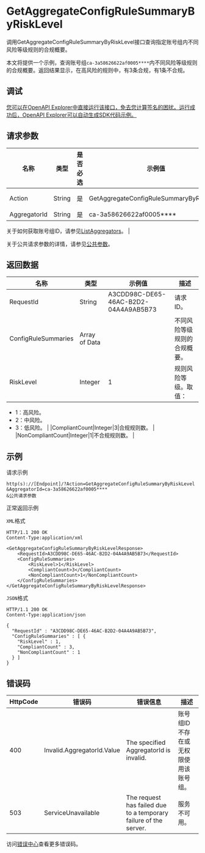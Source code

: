 # GetAggregateConfigRuleSummaryByRiskLevel

调用GetAggregateConfigRuleSummaryByRiskLevel接口查询指定账号组内不同风险等级规则的合规概要。

本文将提供一个示例，查询账号组`ca-3a58626622af0005****`内不同风险等级规则的合规概要。返回结果显示，在高风险的规则中，有3条合规，有1条不合规。

## 调试

[您可以在OpenAPI Explorer中直接运行该接口，免去您计算签名的困扰。运行成功后，OpenAPI Explorer可以自动生成SDK代码示例。](https://api.aliyun.com/#product=Config&api=GetAggregateConfigRuleSummaryByRiskLevel&type=RPC&version=2020-09-07)

## 请求参数

|名称|类型|是否必选|示例值|描述|
|--|--|----|---|--|
|Action|String|是|GetAggregateConfigRuleSummaryByRiskLevel|要执行的操作，取值：**GetAggregateConfigRuleSummaryByRiskLevel**。 |
|AggregatorId|String|是|ca-3a58626622af0005\*\*\*\*|账号组ID。

 关于如何获取账号组ID，请参见[ListAggregators](~~255797~~)。 |

关于公共请求参数的详情，请参见[公共参数](~~251751~~)。

## 返回数据

|名称|类型|示例值|描述|
|--|--|---|--|
|RequestId|String|A3CDD98C-DE65-46AC-B2D2-04A4A9AB5B73|请求ID。 |
|ConfigRuleSummaries|Array of Data| |不同风险等级规则的合规概要。 |
|RiskLevel|Integer|1|规则风险等级。取值：

 -   1：高风险。
-   2：中风险。
-   3：低风险。 |
|CompliantCount|Integer|3|合规规则数。 |
|NonCompliantCount|Integer|1|不合规规则数。 |

## 示例

请求示例

```
http(s)://[Endpoint]/?Action=GetAggregateConfigRuleSummaryByRiskLevel
&AggregatorId=ca-3a58626622af0005****
&公共请求参数
```

正常返回示例

`XML`格式

```
HTTP/1.1 200 OK
Content-Type:application/xml

<GetAggregateConfigRuleSummaryByRiskLevelResponse>
    <RequestId>A3CDD98C-DE65-46AC-B2D2-04A4A9AB5B73</RequestId>
    <ConfigRuleSummaries>
        <RiskLevel>1</RiskLevel>
        <CompliantCount>3</CompliantCount>
        <NonCompliantCount>1</NonCompliantCount>
    </ConfigRuleSummaries>
</GetAggregateConfigRuleSummaryByRiskLevelResponse>
```

`JSON`格式

```
HTTP/1.1 200 OK
Content-Type:application/json

{
  "RequestId" : "A3CDD98C-DE65-46AC-B2D2-04A4A9AB5B73",
  "ConfigRuleSummaries" : [ {
    "RiskLevel" : 1,
    "CompliantCount" : 3,
    "NonCompliantCount" : 1
  } ]
}
```

## 错误码

|HttpCode|错误码|错误信息|描述|
|--------|---|----|--|
|400|Invalid.AggregatorId.Value|The specified AggregatorId is invalid.|账号组ID不存在或无权限使用该账号组。|
|503|ServiceUnavailable|The request has failed due to a temporary failure of the server.|服务不可用。|

访问[错误中心](https://error-center.aliyun.com/status/product/Config)查看更多错误码。

